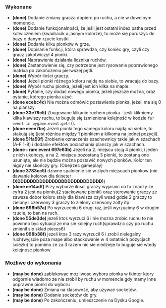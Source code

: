 ### Wykonane

- **(done)** Dodanie zmiany gracza dopiero po ruchu, a nie w dowolnym momencie.
- **(done)** Dodanie funkcjonalności, że jeśli jest ostatni index patha przed kotwiczeniem (kwadracik o jasnym kolorze), to może się poruszyć do bazy o danym rzucie kostki.
- **(done)** Dodanie kilku pionków w grze.
- **(done)** Dopisanie funkcji, która sprawdza, czy koniec gry, czyli czy gracz zakotwiczył 4 pionki.
- **(done)** Naprawienie działania licznika ruchów.
- **(done)** Zastanowienie się, czy potrzebne jest rysowanie poprawionego matrixa po zakończeniu pierwszej pętli.
- **(done)** Wybór ilości graczy.
- **(done)** Jeżeli pionki różnego koloru najdą na siebie, to wracają do bazy.
- **(done)** Wybór ruchu pionka, jeżeli jest ich kilka na mapie.
- **(done)** Pytanie, czy dodać nowego pionka, jeżeli jeszcze można, oraz pytanie, którego pionka użyć.
- **(done ecebc4c)** Nie można odmówić postawienia pionka, jeżeli ma się 0 na planszy.
- **(done 33e79c5)** Zbugowane klikanie ruchem pionka - jeśli klikniemy kilka klawiszy ruchu, to buguje się (zmieniona kolejność w kodzie `for event in pygame.event.get()`).
- **(done eeee7be)** Jeżeli pionki tego samego koloru najdą na siebie, to stakują się (jest różnica między 1 pionkiem a kilkoma na jednej pozycji).
- **(done 51fa50f)** Zrobienie oznaczenia szachownicy takie jak w szachach (A-F 1-8) i dodanie efektów pociachania planszy jak w szachach.
- **(done - rare event 697e63b)** Jeżeli na 2. miejscu stoją 4 pionki, i jeden z nich ukończy, a na 2. miejscu pozostaną 3 pionki, to zostaną one usunięte, ale nie będzie 
  można postawić nowych pionków. Kolor ten nigdy nie skończy gry. (Obejrzeć gameplay)
- **(done 3783cc5)** dziwne spalnienie sie w zlych miejscach pionkow (nie dawanie kolorow dla tkineter **(XDDDDDDDDDDDDDDDDDDDDDDDDDDD)**)
- **(done ee14adf)** Przy wyborze ilosci graczy wyjasnic co to znaczy ze cyfra 2 jest na pionku(2 stackowane pionki) oraz sterowanie  graczy ze zawsze dobor koloru staly dla 
  klawisza czyli wsad gdzie 2 graczy to zielony i czerwony 3 graczy to zielony czerwony zolty itp
- **(done 698b57a)** Po wyrzuceniu 6 drugi raz, jeśli wyrzucimy 6 w drugim rzucie, to ban na ruch.
- **(done 55de3de)** jezeli ktos wyrzuci 6 i nie mozna zrobic ruchu to nie powinno byc sytuacji ze ma sie kolejny ruch(sprawdzic czy po ruchu zmienil sie sklad pieces6)
- **(done 998b38f)** jezeli ktos 3 razy wyrzucil 6 i zrobil nielegalny ruch(wyjscie poza mape albo stackowanie w 4 ostatnich pozycjach sciezki) to pomimo ze za 3 razem nic sie niedzieje to buguje sie wtedy kolejnosc pionkow
  
### Możliwe do wykonania

- **(may be done)** zablokowac mozliwosc wyboru pionka w tkinter ktory odgornie wiadomo ze nie zrobil by ruchu w momencie gdy mamy inne poprawne pionki do wyboru
- **(may be done)** Zmiana na klasowość, aby używać socketów.
- **(may be done)** Dodanie socketów do gry.
- **(may be done)** Po zakończeniu, umieszczenie na Dysku Google.
  



